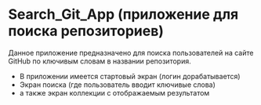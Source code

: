 # Search_Git_App (приложение для поиска репозиториев)
Данное приложение предназначено для поиска пользователей на сайте GitHub по ключивым словам в названии репозитория.
- В приложении имеется стартовый экран (логин дорабатывается)
- Экран поиска (где пользователь вводит ключивые слова)
- а также экран коллекции с отображаемым результатом
